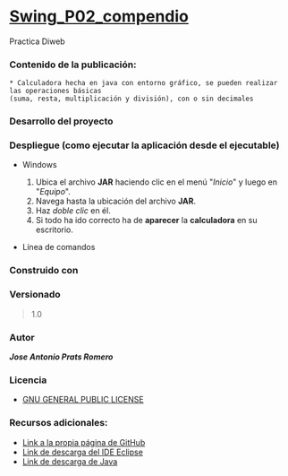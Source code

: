 # [Swing_P02_compendio](https://github.com/PRATSTHEONE/Swing_P02_compendio.git)

Practica Diweb

### Contenido de la publicación:

    * Calculadora hecha en java con entorno gráfico, se pueden realizar las operaciones básicas 
    (suma, resta, multiplicación y división), con o sin decimales

### Desarrollo del proyecto

### Despliegue (como ejecutar la aplicación desde el ejecutable)

* Windows
    
    1. Ubica el archivo **JAR** haciendo clic en el menú "*Inicio*" y luego en "*Equipo*".
    2. Navega hasta la ubicación del archivo **JAR**.
    3. Haz *doble clic* en él.
    4. Si todo ha ido correcto ha de **aparecer** la **calculadora** en su escritorio.


* Línea de comandos

### Construido con

### Versionado
> 1.0
### Autor

***_Jose Antonio Prats Romero_***

### Licencia

* [GNU GENERAL PUBLIC LICENSE](https://www.gnu.org/licenses/gpl-3.0.html)

### Recursos adicionales:

* [Link a la propia página de GitHub](https://github.com/)
* [Link de descarga del IDE Eclipse ](https://www.eclipse.org/downloads/)
* [Link de descarga de Java](https://www.java.com/es/)
